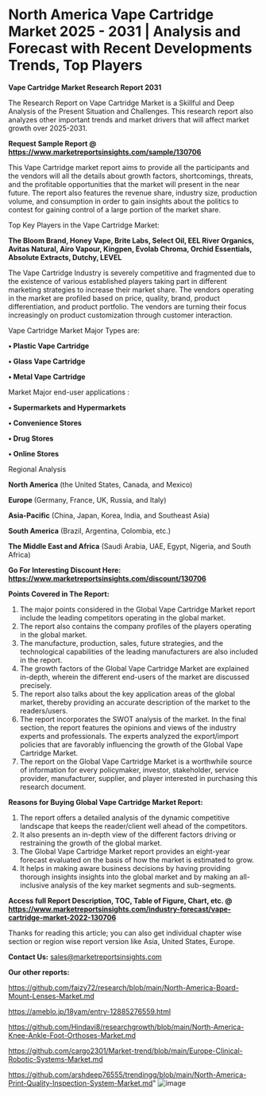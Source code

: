 # North America Vape Cartridge Market 2025 - 2031 | Analysis and Forecast with Recent Developments Trends, Top Players

<strong>Vape Cartridge Market Research Report 2031</strong>

The Research Report on Vape Cartridge Market is a Skillful and Deep Analysis of the Present Situation and Challenges. This research report also analyzes other important trends and market drivers that will affect market growth over 2025-2031.

<strong>Request Sample Report @ <a href=https://www.marketreportsinsights.com/sample/130706>https://www.marketreportsinsights.com/sample/130706</a></strong>

This Vape Cartridge market report aims to provide all the participants and the vendors will all the details about growth factors, shortcomings, threats, and the profitable opportunities that the market will present in the near future. The report also features the revenue share, industry size, production volume, and consumption in order to gain insights about the politics to contest for gaining control of a large portion of the market share.

Top Key Players in the Vape Cartridge Market:

<strong>The Bloom Brand, Honey Vape, Brite Labs, Select Oil, EEL River Organics, Avitas Natural, Airo Vapour, Kingpen, Evolab Chroma, Orchid Essentials, Absolute Extracts, Dutchy, LEVEL</strong>

The Vape Cartridge Industry is severely competitive and fragmented due to the existence of various established players taking part in different marketing strategies to increase their market share. The vendors operating in the market are profiled based on price, quality, brand, product differentiation, and product portfolio. The vendors are turning their focus increasingly on product customization through customer interaction.

Vape Cartridge Market Major Types are:

<strong>• Plastic Vape Cartridge

• Glass Vape Cartridge

• Metal Vape Cartridge</strong>

Market Major end-user applications :

<strong>• Supermarkets and Hypermarkets

• Convenience Stores

• Drug Stores

• Online Stores</strong>

Regional Analysis

</u><strong><b>North America</b></strong> (the United States, Canada, and Mexico)

<strong><b>Europe </b></strong>(Germany, France, UK, Russia, and Italy)

<strong><b>Asia-Pacific</b></strong> (China, Japan, Korea, India, and Southeast Asia)

<strong><b>South America</b></strong> (Brazil, Argentina, Colombia, etc.)

<strong><b>The Middle East and Africa</b></strong> (Saudi Arabia, UAE, Egypt, Nigeria, and South Africa)

<strong>Go For Interesting Discount Here: <a href=https://www.marketreportsinsights.com/discount/130706>https://www.marketreportsinsights.com/discount/130706</a></strong>

<strong>Points Covered in The Report:</strong>
<ol>
  <li>The major points considered in the Global Vape Cartridge Market report include the leading competitors operating in the global market.</li>
  <li>The report also contains the company profiles of the players operating in the global market.</li>
  <li>The manufacture, production, sales, future strategies, and the technological capabilities of the leading manufacturers are also included in the report.</li>
  <li>The growth factors of the Global Vape Cartridge Market are explained in-depth, wherein the different end-users of the market are discussed precisely.</li>
  <li>The report also talks about the key application areas of the global market, thereby providing an accurate description of the market to the readers/users.</li>
  <li>The report incorporates the SWOT analysis of the market. In the final section, the report features the opinions and views of the industry experts and professionals. The experts analyzed the export/import policies that are favorably influencing the growth of the Global Vape Cartridge Market.</li>
  <li>The report on the Global Vape Cartridge Market is a worthwhile source of information for every policymaker, investor, stakeholder, service provider, manufacturer, supplier, and player interested in purchasing this research document.</li>
</ol>
<strong>Reasons for Buying Global Vape Cartridge Market Report:</strong>

<ol>
  <li>The report offers a detailed analysis of the dynamic competitive landscape that keeps the reader/client well ahead of the competitors.</li>
  <li>It also presents an in-depth view of the different factors driving or restraining the growth of the global market.</li>
  <li>The Global Vape Cartridge Market report provides an eight-year forecast evaluated on the basis of how the market is estimated to grow.</li>
  <li>It helps in making aware business decisions by having providing thorough insights insights into the global market and by making an all-inclusive analysis of the key market segments and sub-segments.</li>
</ol>
<strong>Access full Report Description, TOC, Table of Figure, Chart, etc. @ <a href=https://www.marketreportsinsights.com/industry-forecast/vape-cartridge-market-2022-130706>https://www.marketreportsinsights.com/industry-forecast/vape-cartridge-market-2022-130706</a></strong>


Thanks for reading this article; you can also get individual chapter wise section or region wise report version like Asia, United States, Europe.

<strong>Contact Us:</strong>
sales@marketreportsinsights.com

<strong>Our other reports:</strong>

<a href=https://github.com/faizy72/research/blob/main/North-America-Board-Mount-Lenses-Market.md>https://github.com/faizy72/research/blob/main/North-America-Board-Mount-Lenses-Market.md</a>

<a href=https://ameblo.jp/18yam/entry-12885276559.html>https://ameblo.jp/18yam/entry-12885276559.html</a>

<a href=https://github.com/Hindavi8/researchgrowth/blob/main/North-America-Knee-Ankle-Foot-Orthoses-Market.md>https://github.com/Hindavi8/researchgrowth/blob/main/North-America-Knee-Ankle-Foot-Orthoses-Market.md</a>

<a href=https://github.com/cargo2301/Market-trend/blob/main/Europe-Clinical-Robotic-Systems-Market.md>https://github.com/cargo2301/Market-trend/blob/main/Europe-Clinical-Robotic-Systems-Market.md</a>

<a href=https://github.com/arshdeep76555/trendingg/blob/main/North-America-Print-Quality-Inspection-System-Market.md>https://github.com/arshdeep76555/trendingg/blob/main/North-America-Print-Quality-Inspection-System-Market.md</a>"
![image](https://github.com/user-attachments/assets/42af4654-5594-42c1-bf2e-c46800e86b92)
